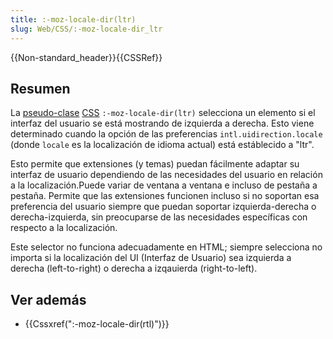```yaml
---
title: :-moz-locale-dir(ltr)
slug: Web/CSS/:-moz-locale-dir_ltr
---
```


{{Non-standard_header}}{{CSSRef}}

## Resumen

La [pseudo-clase](/es/docs/Web/CSS/Pseudo-classes) [CSS](/es/docs/Web/CSS) `:-moz-locale-dir(ltr)` selecciona un elemento si el interfaz del usuario se está mostrando de izquierda a derecha. Esto viene determinado cuando la opción de las preferencias `intl.uidirection.locale` (donde `locale` es la localización de idioma actual) está estáblecido a "ltr".

Esto permite que extensiones (y temas) puedan fácilmente adaptar su interfaz de usuario dependiendo de las necesidades del usuario en relación a la localización.Puede variar de ventana a ventana e incluso de pestaña a pestaña. Permite que las extensiones funcionen incluso si no soportan esa preferencia del usuario siempre que puedan soportar izquierda-derecha o derecha-izquierda, sin preocuparse de las necesidades específicas con respecto a la localización.

Este selector no funciona adecuadamente en HTML; siempre selecciona no importa si la localización del UI (Interfaz de Usuario) sea izquierda a derecha (left-to-right) o derecha a izqauierda (right-to-left).

## Ver además

- {{Cssxref(":-moz-locale-dir(rtl)")}}
